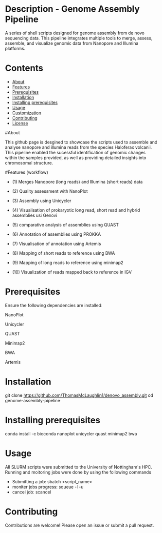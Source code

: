 #  Description - Genome Assembly Pipeline 

A series of shell scripts designed for genome assembly from de novo sequencing data. This pipeline integrates multiple tools to merge, assess, assemble, and visualize genomic data from Nanopore and Illumina platforms.

# Contents

- [About](#about)
- [Features](#features)
- [Prerequisites](#Prerequisites)
- [Installation](#installation)
- [Installing prerequisites](#Installing_prerequisites)
- [Usage](#usage)
- [Customization](#customization)
- [Contributing](#contributing)
- [License](#license)

#About

This github page is desgined to showcase the scripts used to assemble and analyse nanopore and illumina reads from the species Haloferax volcanii. This pipeline enabled the sucessful identification of genomic changes within the samples provided, as well as providing detailed insights into chromosomal structure. 



#Features (workflow)

- (1) Merges Nanopore (long reads) and Illumina (short reads) data

- (2) Quality assessment with NanoPlot

- (3) Assembly using Unicycler

- (4) Visualisation of prokaryotic long read, short read and hybrid assemblies usi Genovi

- (5) comparative analysis of assemblies using QUAST

- (6) Annotation of assemblies using PROKKA

- (7) Visualisation of annotation using Artemis

- (8) Mapping of short reads to reference using BWA

- (9) Mapping of long reads to reference using minimap2

- (10) Visualization of reads mapped back to reference in IGV

# Prerequisites

Ensure the following dependencies are installed:

NanoPlot

Unicycler

QUAST

Minimap2

BWA

Artemis


# Installation

git clone https://github.com/ThomasMcLaughlin1/denovo_assembly.git
cd genome-assembly-pipeline

# Installing prerequisites 
conda install -c bioconda nanoplot unicycler quast minimap2 bwa

# Usage 
All SLURM scripts were submitted to the University of Nottingham's HPC. Running and moitoring jobs were done by using the following commands 
- Submitting a job: sbatch <script_name>
- moniter jobs progress: squeue -l -u <username>
- cancel job: scancel <jobID>

# Contributing
Contributions are welcome! Please open an issue or submit a pull request.


